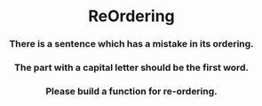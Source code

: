 <div align = 'center'>

# ReOrdering

</div>

<div align = 'center'>

<h3>There is a sentence which has a mistake in its ordering.</h3>

<h3>The part with a capital letter should be the first word.</h3>

<h3>Please build a function for re-ordering.</h3>

</div>
